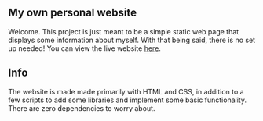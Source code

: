 My own personal website
---
 
Welcome. This project is just meant to be a simple static web page that displays some information about myself. With that being said, there is no set up needed! You can view the live website [here](https://william-personal-website.herokuapp.com/src/index.html).


Info 
---
The website is made made primarily with HTML and CSS, in addition to a few scripts to add some libraries and implement some basic functionality. There are zero dependencies to worry about. 